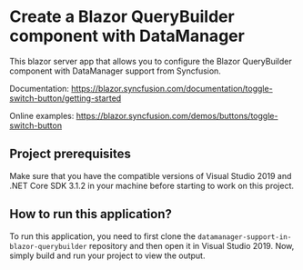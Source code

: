 # Create a Blazor QueryBuilder component with DataManager
This blazor server app that allows you to configure the Blazor QueryBuilder component with DataManager support from Syncfusion.

Documentation: https://blazor.syncfusion.com/documentation/toggle-switch-button/getting-started

Online examples: https://blazor.syncfusion.com/demos/buttons/toggle-switch-button 
 
## Project prerequisites

Make sure that you have the compatible versions of Visual Studio 2019 and .NET Core SDK 3.1.2 in your machine before starting to work on this project.

## How to run this application?

To run this application, you need to first clone the `datamanager-support-in-blazor-querybuilder` repository and then open it in Visual Studio 2019. Now, simply build and run your project to view the output.

